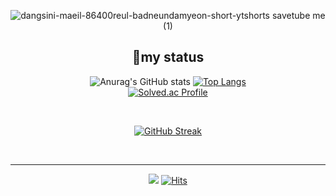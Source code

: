 <div align="center">

![dangsini-maeil-86400reul-badneundamyeon-short-ytshorts savetube me (1)](https://user-images.githubusercontent.com/108647524/207112378-c73ebedf-127b-4d9a-a1a4-6fc1284e4e16.gif)



## 🥇my status
![Anurag's GitHub stats](https://github-readme-stats.vercel.app/api?username=wxxk&theme=merko&show_icons=true)
[![Top Langs](https://github-readme-stats.vercel.app/api/top-langs/?username=wxxk&layout=compact&theme=buefy)](https://github.com/anuraghazra/github-readme-stats)
<br>
[![Solved.ac Profile](http://mazassumnida.wtf/api/v2/generate_badge?boj=dwde2)](https://solved.ac/dwde2/)


</br>

[![GitHub Streak](https://github-readme-streak-stats.herokuapp.com/?user=wxxk&theme=tokyonight)](https://git.io/streak-stats)


</br>

---
![](https://img.shields.io/github/followers/wxxk?style=social)
[![Hits](https://hits.seeyoufarm.com/api/count/incr/badge.svg?url=https%3A%2F%2Fgithub.com%2Fwxxk&count_bg=%2357A819&title_bg=%23000000&icon=github.svg&icon_color=%2300FF06&title=hits&edge_flat=false)](https://hits.seeyoufarm.com)

</div>
